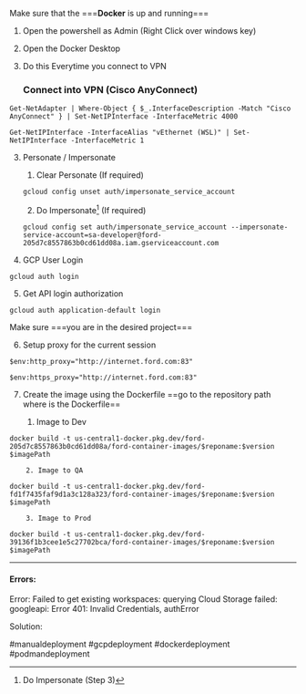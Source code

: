 Make sure that the ===**Docker** is up and running===

1. Open the powershell as Admin (Right Click over windows key)

2. Open the Docker Desktop

3. Do this Everytime you connect to VPN
	### **Connect into VPN (Cisco AnyConnect)**
```
Get-NetAdapter | Where-Object { $_.InterfaceDescription -Match "Cisco AnyConnect" } | Set-NetIPInterface -InterfaceMetric 4000
```
	
```
Get-NetIPInterface -InterfaceAlias "vEthernet (WSL)" | Set-NetIPInterface -InterfaceMetric 1
```

3.  Personate / Impersonate
	1. Clear Personate (If required)
	```
	gcloud config unset auth/impersonate_service_account
	```

	2. Do Impersonate[^1] (If required)
	```
	gcloud config set auth/impersonate_service_account --impersonate-service-account=sa-developer@ford-205d7c8557863b0cd61dd08a.iam.gserviceaccount.com
	```

4. GCP User Login
```
gcloud auth login
```

5. Get API login authorization
```
gcloud auth application-default login
```

Make sure ===you are in the desired project===

6. Setup proxy for the current session
```
$env:http_proxy="http://internet.ford.com:83"
```

```
$env:https_proxy="http://internet.ford.com:83"
```

7. Create the image using the Dockerfile
	==go to the repository path where is the Dockerfile==

	1. Image to Dev
```
docker build -t us-central1-docker.pkg.dev/ford-205d7c8557863b0cd61dd08a/ford-container-images/$reponame:$version $imagePath
```
		2. Image to QA
```
docker build -t us-central1-docker.pkg.dev/ford-fd1f7435faf9d1a3c128a323/ford-container-images/$reponame:$version $imagePath
```
		3. Image to Prod
```
docker build -t us-central1-docker.pkg.dev/ford-39136f1b3cee1e5c27702bca/ford-container-images/$reponame:$version $imagePath
```

***
#### Errors:

Error: Failed to get existing workspaces: querying Cloud Storage failed: googleapi: Error 401: Invalid Credentials, authError

Solution:
[^1]: Do Impersonate (Step 3)


#manualdeployment #gcpdeployment #dockerdeployment #podmandeployment